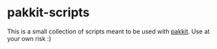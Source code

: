 # pakkit-scripts

This is a small collection of scripts meant to be used with [pakkit](https://github.com/Heath123/pakkit). Use at your own risk :)